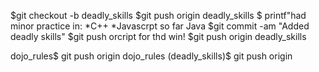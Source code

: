 $git checkout -b deadly_skills
$git push origin deadly_skills
$ printf"had minor practice in:
*C++
*Javascrpt
so far Java
$git commit -am "Added deadly skills"
$git push orcript for thd win!
$git push origin deadly_skills

dojo_rules$ git push origin
dojo_rules (deadly_skills)$ git push origin
